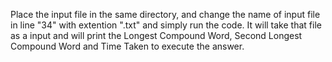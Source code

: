 Place the input file in the same directory, and change the name of input file in line "34" with extention ".txt" and simply run the code.
It will take that file as a input and will print the Longest Compound Word, Second Longest Compound Word and Time Taken to execute the answer.

